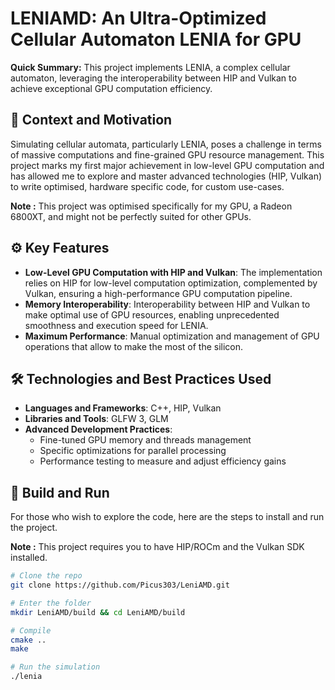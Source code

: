 # LENIAMD: An Ultra-Optimized Cellular Automaton LENIA for GPU

**Quick Summary:** This project implements LENIA, a complex cellular automaton, leveraging the interoperability between HIP and Vulkan to achieve exceptional GPU computation efficiency.

## 🎯 Context and Motivation

Simulating cellular automata, particularly LENIA, poses a challenge in terms of massive computations and fine-grained GPU resource management. This project marks my first major achievement in low-level GPU computation and has allowed me to explore and master advanced technologies (HIP, Vulkan) to write optimised, hardware specific code, for custom use-cases.

**Note :** This project was optimised specifically for my GPU, a Radeon 6800XT, and might not be perfectly suited for other GPUs.

## ⚙️ Key Features

- **Low-Level GPU Computation with HIP and Vulkan**: The implementation relies on HIP for low-level computation optimization, complemented by Vulkan, ensuring a high-performance GPU computation pipeline.
- **Memory Interoperability**: Interoperability between HIP and Vulkan to make optimal use of GPU resources, enabling unprecedented smoothness and execution speed for LENIA.
- **Maximum Performance**: Manual optimization and management of GPU operations that allow to make the most of the silicon.

## 🛠️ Technologies and Best Practices Used

- **Languages and Frameworks**: C++, HIP, Vulkan
- **Libraries and Tools**: GLFW 3, GLM
- **Advanced Development Practices**:
  - Fine-tuned GPU memory and threads management
  - Specific optimizations for parallel processing
  - Performance testing to measure and adjust efficiency gains

## 🚀 Build and Run

For those who wish to explore the code, here are the steps to install and run the project.

**Note :** This project requires you to have HIP/ROCm and the Vulkan SDK installed.

```bash
# Clone the repo
git clone https://github.com/Picus303/LeniAMD.git

# Enter the folder
mkdir LeniAMD/build && cd LeniAMD/build

# Compile
cmake ..
make

# Run the simulation
./lenia
```